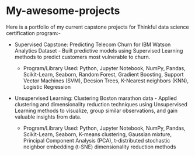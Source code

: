 # My-awesome-projects

Here is a portfolio of my current capstone projects for Thinkful data science certification program:-

- Supervised Capstone: Predicting Telecom Churn for IBM Watson Analytics Dataset - Built predictive models using Supervised Learning methods to predict customers most vulnerable to churn.

	- Program/Library Used: Python, Jupyter Notebook, NumPy, Pandas, Scikit-Learn, Seaborn, Random Forest, Gradient Boosting, Support Vector Machines (SVM), Decsion Trees, K-Nearest neighbors (KNN), Logistic Regression


- Unsupervised Learning: Clustering Boston marathon data - Applied clustering and dimensionality reduction techniques using Unsupervised Learning methods to visualize, group similar observations, and gain valuable insights from data.

	- Program/Library Used: Python, Jupyter Notebook, NumPy, Pandas, Scikit-Learn, Seaborn, K-means clustering, Gaussian mixture, Principal Component Analysis (PCA), t-distributed stochastic neighbor embedding (t-SNE) dimensionality reduction methods
